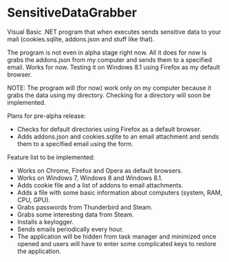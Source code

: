 SensitiveDataGrabber
====================

Visual Basic .NET program that when executes sends sensitive data to your mail (cookies.sqlite, addons.json and stuff like that).

The program is not even in alpha stage right now. All it does for now is grabs the addons.json from my computer and sends them to a specified email. Works for now. Testing it on Windows 8.1 using Firefox as my default browser.

NOTE: The program will (for now) work only on my computer because it grabs the data using my directory. Checking for a directory will soon be implemented.


Plans for pre-alpha release:
* Checks for default directories using Firefox as a default browser.
* Adds addons.json and cookies.sqlite to an email attachment and sends them to a specified email using the form.
 

Feature list to be implemented:
* Works on Chrome, Firefox and Opera as default browsers.
* Works on Windows 7, Windows 8 and Windows 8.1.
* Adds cookie file and a list of addons to email attachments.
* Adds a file with some basic information about computers (system, RAM, CPU, GPU).
* Grabs passwords from Thunderbird and Steam.
* Grabs some interesting data from Steam.
* Installs a keylogger.
* Sends emails periodically every hour.
* The application will be hidden from task manager and minimized once opened and users will have to enter some complicated keys to restore the application.
